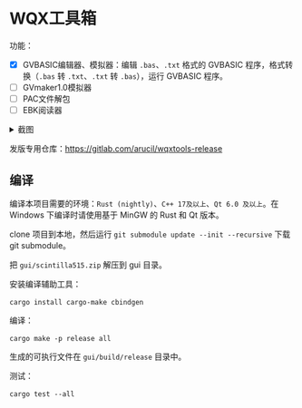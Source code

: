 # WQX工具箱

功能：

- [x] GVBASIC编辑器、模拟器：编辑 `.bas`、`.txt` 格式的 GVBASIC 程序，格式转换（`.bas` 转 `.txt`、`.txt` 转 `.bas`），运行 GVBASIC 程序。
- [ ] GVmaker1.0模拟器
- [ ] PAC文件解包
- [ ] EBK阅读器

<details>
  <summary>截图</summary>

  GVBASIC编辑器(Linux)：
  ![](./screenshots/linux-gvb-editor.png)

  GVBASIC模拟器(Linux)：
  ![](./screenshots/linux-gvb-sim.png)

</details>

发版专用仓库：<https://gitlab.com/arucil/wqxtools-release>

## 编译

编译本项目需要的环境：`Rust (nightly)`、`C++ 17及以上`、`Qt 6.0 及以上`。在 Windows 下编译时请使用基于 MinGW 的 Rust 和 Qt 版本。

clone 项目到本地，然后运行 `git submodule update --init --recursive` 下载 git submodule。

把 `gui/scintilla515.zip` 解压到 gui 目录。

安装编译辅助工具：

```shell
cargo install cargo-make cbindgen
```

编译：

```shell
cargo make -p release all
```

生成的可执行文件在 `gui/build/release` 目录中。

测试：
```shell
cargo test --all
```

